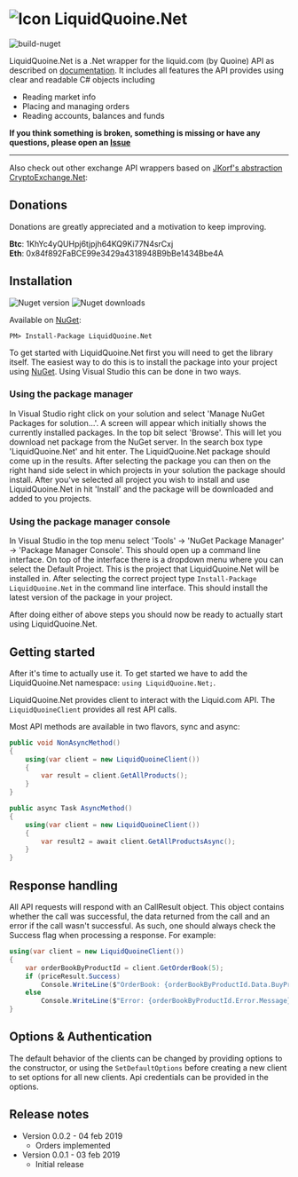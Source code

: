 # ![Icon](https://github.com/ridicoulous/LiquidQuoine.Net/blob/master/Resources/icon.png?raw=true) LiquidQuoine.Net 

![build-nuget](https://github.com/ridicoulous/LiquidQuoine.Net/workflows/build-nuget/badge.svg)

LiquidQuoine.Net is a .Net wrapper for the liquid.com (by Quoine) API as described on [documentation](https://developers.quoine.com/). It includes all features the API provides using clear and readable C# objects including 
* Reading market info
* Placing and managing orders
* Reading accounts, balances and funds


**If you think something is broken, something is missing or have any questions, please open an [Issue](https://github.com/ridicoulous/LiquidQuoine.Net/issues)**

---
Also check out other exchange API wrappers based on [JKorf's abstraction CryptoExchange.Net](https://github.com/JKorf/CryptoExchange.Net):
<table>


## Donations
Donations are greatly appreciated and a motivation to keep improving.

**Btc**:  1KhYc4yQUHpj6tjpjh64KQ9Ki77N4srCxj  
**Eth**:  0x84f892FaBCE99e3429a4318948B9bBe1434Bbe4A 

## Installation
![Nuget version](https://img.shields.io/nuget/v/liquidquoine.net.svg) ![Nuget downloads](https://img.shields.io/nuget/dt/LiquidQuoine.Net.svg)

Available on [NuGet](https://www.nuget.org/packages/LiquidQuoine.Net/):
```
PM> Install-Package LiquidQuoine.Net
```
To get started with LiquidQuoine.Net first you will need to get the library itself. The easiest way to do this is to install the package into your project using [NuGet](https://www.nuget.org/packages/LiquidQuoine.Net/). Using Visual Studio this can be done in two ways.

### Using the package manager
In Visual Studio right click on your solution and select 'Manage NuGet Packages for solution...'. A screen will appear which initially shows the currently installed packages. In the top bit select 'Browse'. This will let you download net package from the NuGet server. In the search box type 'LiquidQuoine.Net' and hit enter. The LiquidQuoine.Net package should come up in the results. After selecting the package you can then on the right hand side select in which projects in your solution the package should install. After you've selected all project you wish to install and use LiquidQuoine.Net in hit 'Install' and the package will be downloaded and added to you projects.

### Using the package manager console
In Visual Studio in the top menu select 'Tools' -> 'NuGet Package Manager' -> 'Package Manager Console'. This should open up a command line interface. On top of the interface there is a dropdown menu where you can select the Default Project. This is the project that LiquidQuoine.Net will be installed in. After selecting the correct project type  `Install-Package LiquidQuoine.Net`  in the command line interface. This should install the latest version of the package in your project.

After doing either of above steps you should now be ready to actually start using LiquidQuoine.Net.

## Getting started
After  it's time to actually use it. To get started we have to add the LiquidQuoine.Net namespace:  `using LiquidQuoine.Net;`.

LiquidQuoine.Net provides client to interact with the Liquid.com API. The `LiquidQuoineClient` provides all rest API calls. 

Most API methods are available in two flavors, sync and async:
````C#
public void NonAsyncMethod()
{
    using(var client = new LiquidQuoineClient())
    {
        var result = client.GetAllProducts();
    }
}

public async Task AsyncMethod()
{
    using(var client = new LiquidQuoineClient())
    {
        var result2 = await client.GetAllProductsAsync();
    }
}
````

## Response handling
All API requests will respond with an CallResult object. This object contains whether the call was successful, the data returned from the call and an error if the call wasn't successful. As such, one should always check the Success flag when processing a response.
For example:
````C#
using(var client = new LiquidQuoineClient())
{
	var orderBookByProductId = client.GetOrderBook(5);
	if (priceResult.Success)
		Console.WriteLine($"OrderBook: {orderBookByProductId.Data.BuyPriceLevels[0].Price}");
	else
		Console.WriteLine($"Error: {orderBookByProductId.Error.Message}");
}
````

## Options & Authentication
The default behavior of the clients can be changed by providing options to the constructor, or using the `SetDefaultOptions` before creating a new client to set options for all new clients. Api credentials can be provided in the options.



## Release notes

* Version 0.0.2 - 04 feb 2019
	* Orders implemented
* Version 0.0.1 - 03 feb 2019
	* Initial release
